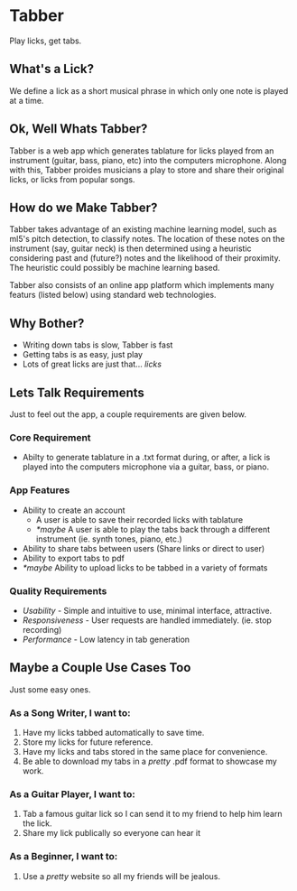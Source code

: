 # Tabber
Play licks, get tabs.

## What's a Lick? 
We define a lick as a short musical phrase in which only one note is played at a time.

## Ok, Well Whats Tabber?
Tabber is a web app which generates tablature for licks played from an instrument (guitar, bass, piano, etc) into the computers microphone. Along with this, Tabber proides musicians a play to store and share their original licks, or licks from popular songs.

## How do we Make Tabber?
Tabber takes advantage of an existing machine learning model, such as ml5's pitch detection, to classify notes. The location of these notes on the instrument (say, guitar neck) is then determined using a heuristic considering past and (future?) notes and the likelihood of their proximity. The heuristic could possibly be machine learning based. 

Tabber also consists of an online app platform which implements many featurs (listed below) using standard web technologies.

## Why Bother?
- Writing down tabs is slow, Tabber is fast
- Getting tabs is as easy, just play
- Lots of great licks are just that... _licks_

## Lets Talk Requirements
Just to feel out the app, a couple requirements are given below.

### Core Requirement
- Abilty to generate tablature in a .txt format during, or after, a lick is played into the computers microphone via a guitar, bass, or piano.

### App Features
- Ability to create an account
    - A user is able to save their recorded licks with tablature
    - _*maybe_ A user is able to play the tabs back through a different instrument (ie. synth tones, piano, etc.)
- Ability to share tabs between users (Share links or direct to user)
- Ability to export tabs to pdf
- _*maybe_ Ability to upload licks to be tabbed in a variety of formats 

### Quality Requirements
- _Usability_ - Simple and intuitive to use, minimal interface, attractive.
- _Responsiveness_ - User requests are handled immediately. (ie. stop recording)
- _Performance_ - Low latency in tab generation

## Maybe a Couple Use Cases Too
Just some easy ones.

### As a Song Writer, I want to:
1. Have my licks tabbed automatically to save time.
2. Store my licks for future reference.
3. Have my licks and tabs stored in the same place for convenience.
4. Be able to download my tabs in a _pretty_ .pdf format to showcase my work.

### As a Guitar Player, I want to:
1. Tab a famous guitar lick so I can send it to my friend to help him learn the lick.
2. Share my lick publically so everyone can hear it

### As a Beginner, I want to:
1. Use a _pretty_ website so all my friends will be jealous.
